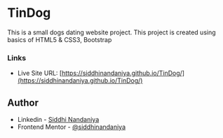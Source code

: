 # TinDog
This is a small dogs dating website project. This project is created using basics of HTML5 &amp; CSS3, Bootstrap

### Links

- Live Site URL: [https://siddhinandaniya.github.io/TinDog/](https://siddhinandaniya.github.io/TinDog/)

## Author

- Linkedin - [Siddhi Nandaniya](https://www.linkedin.com/in/siddhi-nandaniya/)
- Frontend Mentor - [@siddhinandaniya](https://www.frontendmentor.io/profile/Siddhinandaniya)

